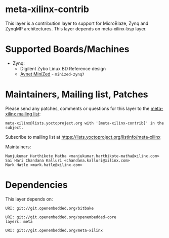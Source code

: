 meta-xilinx-contrib
===================

This layer is a contribution layer to support for MicroBlaze, Zynq and ZynqMP architectures.
This layer depends on meta-xilinx-bsp layer.

Supported Boards/Machines
=========================

* Zynq:
  * Digilent Zybo Linux BD Reference design
  * [Avnet MiniZed](conf/machine/minized-zynq7.conf) - `minized-zynq7`

Maintainers, Mailing list, Patches
==================================

Please send any patches, comments or questions for this layer to
the [meta-xilinx mailing list](https://lists.yoctoproject.org/listinfo/meta-xilinx):

	meta-xilinx@lists.yoctoproject.org with '[meta-xilinx-contrib]' in the subject.


Subscribe to mailing list at
https://lists.yoctoproject.org/listinfo/meta-xilinx

Maintainers:

	Manjukumar Harthikote Matha <manjukumar.harthikote-matha@xilinx.com>
	Sai Hari Chandana Kalluri <chandana.kalluri@xilinx.com>
	Mark Hatle <mark.hatle@xilinx.com>

Dependencies
============

This layer depends on:

	URI: git://git.openembedded.org/bitbake

	URI: git://git.openembedded.org/openembedded-core
	layers: meta

	URI: git://git.openembedded.org/meta-xilinx



